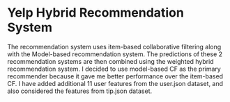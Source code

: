 # Yelp Hybrid Recommendation System

The recommendation system uses item-based collaborative filtering along with the Model-based recommendation system. 
The predictions of these 2 recommendation systems are then combined using the weighted hybrid recommendation system.
I decided to use model-based CF as the primary recommender because it gave me better performance over the item-based CF.
I have added additional 11 user features from the user.json dataset, and also considered the features from tip.json dataset.
